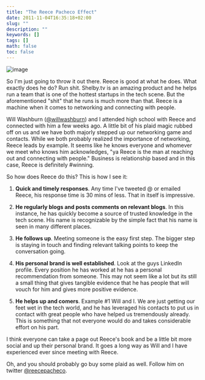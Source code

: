 ```yaml
---
title: "The Reece Pacheco Effect"
date: 2011-11-04T16:35:18+02:00
slug: ""
description: ""
keywords: []
tags: []
math: false
toc: false
---
```


![image](https://64.media.tumblr.com/ca419332e8c9788f8bbfb97c0653c5f2/64939b8963ae02c9-0d/s540x810/0f59426932824d931c637d56ce7b3652cdbeaf81.jpg)

So I'm just going to throw it out there. Reece is good at what he does. What exactly does he do? Run shit. Shelby.tv is an amazing product and he helps run a team that is one of the hottest startups in the tech scene. But the aforementioned "shit" that he runs is much more than that. Reece is a machine when it comes to networking and connecting with people.&nbsp;

Will Washburn ([@willwashburn](https://twitter.com/willwashburn)) and I attended high school with Reece and connected with him a few weeks ago. A little bit of his plaid magic rubbed off on us and we have both majorly stepped up our networking game and contacts. While we both probably realized the importance of networking, Reece leads by example. It seems like he knows everyone and whomever we meet who knows him acknowledges, "ya Reece is the man at reaching out and connecting with people." Business is relationship based and in this case, Reece is definitely #winning.&nbsp;

So how does Reece do this? This is how I see it:

1) **Quick and timely responses**. Any time I've tweeted @ or emailed Reece, his response time is 30 mins of less. That in itself is impressive.

2) **He regularly blogs and posts comments on relevant blogs**. In this instance, he has quickly become a source of trusted knowledge in the tech scene. His name is recognizable by the simple fact that his name is seen in many different places.

3) **He follows up**. Meeting someone is the easy first step. The bigger step is staying in touch and finding relevant talking points to keep the conversation going.

4) **His personal brand is well established**. Look at the guys LinkedIn profile. Every position he has worked at he has a personal recommendation from someone. This may not seem like a lot but its still a small thing that gives tangible evidence that he has people that will vouch for him and gives more positive evidence.

5) **He helps up and comers**. Example #1 Will and I. We are just getting our feet wet in the tech world, and he has leveraged his contacts to put us in contact with great people who have helped us tremendously already. This is something that not everyone would do and takes considerable effort on his part.&nbsp;

I think everyone can take a page out Reece's book and be a little bit more social and up their personal brand. It goes a long way as Will and I have experienced ever since meeting with Reece.

Oh, and you should probably go buy some plaid as well. Follow him on twitter [@reecepacheco](https://twitter.com/reecepacheco).
